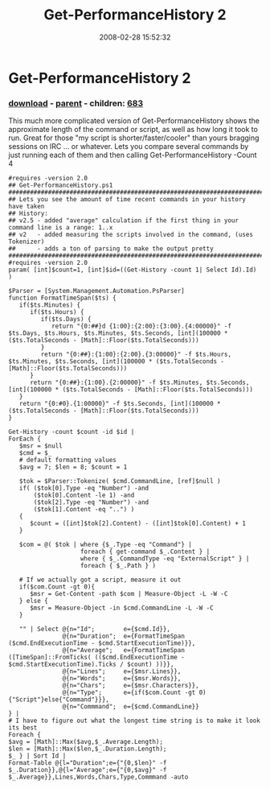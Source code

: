 ﻿---
pid:            156
poster:         Joel Bennett
title:          Get-PerformanceHistory 2
date:           2008-02-28 15:52:32
format:         posh
parent:         155
parent:         155
children:       683
---

# Get-PerformanceHistory 2

### [download](156.ps1) - [parent](155.md) - children: [683](683.md)

This much more complicated version of Get-PerformanceHistory shows the approximate length of the command or script, as well as how long it took to run.  Great for those "my script is shorter/faster/cooler" than yours bragging sessions on IRC ... or whatever. Lets you compare several commands by just running each of them and then calling Get-PerformanceHistory -Count 4 

```posh
#requires -version 2.0
## Get-PerformanceHistory.ps1
##############################################################################################################
## Lets you see the amount of time recent commands in your history have taken
## History:
## v2.5 - added "average" calculation if the first thing in your command line is a range: 1..x
## v2   - added measuring the scripts involved in the command, (uses Tokenizer)
##      - adds a ton of parsing to make the output pretty
##############################################################################################################
#requires -version 2.0
param( [int]$count=1, [int]$id=((Get-History -count 1| Select Id).Id) )

$Parser = [System.Management.Automation.PsParser]
function FormatTimeSpan($ts) {
   if($ts.Minutes) {
      if($ts.Hours) {
         if($ts.Days) {
            return "{0:##}d {1:00}:{2:00}:{3:00}.{4:00000}" -f $ts.Days, $ts.Hours, $ts.Minutes, $ts.Seconds, [int](100000 * ($ts.TotalSeconds - [Math]::Floor($ts.TotalSeconds)))
         }
         return "{0:##}:{1:00}:{2:00}.{3:00000}" -f $ts.Hours, $ts.Minutes, $ts.Seconds, [int](100000 * ($ts.TotalSeconds - [Math]::Floor($ts.TotalSeconds)))
      }
      return "{0:##}:{1:00}.{2:00000}" -f $ts.Minutes, $ts.Seconds, [int](100000 * ($ts.TotalSeconds - [Math]::Floor($ts.TotalSeconds)))
   }
   return "{0:#0}.{1:00000}" -f $ts.Seconds, [int](100000 * ($ts.TotalSeconds - [Math]::Floor($ts.TotalSeconds)))
}

Get-History -count $count -id $id | 
ForEach {
   $msr = $null
   $cmd = $_
   # default formatting values
   $avg = 7; $len = 8; $count = 1
   
   $tok = $Parser::Tokenize( $cmd.CommandLine, [ref]$null )
   if( ($tok[0].Type -eq "Number") -and 
       ($tok[0].Content -le 1) -and 
       ($tok[2].Type -eq "Number") -and 
       ($tok[1].Content -eq "..") )
   {
      $count = ([int]$tok[2].Content) - ([int]$tok[0].Content) + 1
   }
   
   $com = @( $tok | where {$_.Type -eq "Command"} | 
                    foreach { get-command $_.Content } | 
                    where { $_.CommandType -eq "ExternalScript" } |
                    foreach { $_.Path } )

   # If we actually got a script, measure it out
   if($com.Count -gt 0){
      $msr = Get-Content -path $com | Measure-Object -L -W -C
   } else {
      $msr = Measure-Object -in $cmd.CommandLine -L -W -C
   }
   
   "" | Select @{n="Id";        e={$cmd.Id}},
               @{n="Duration";  e={FormatTimeSpan ($cmd.EndExecutionTime - $cmd.StartExecutionTime)}},
               @{n="Average";   e={FormatTimeSpan ([TimeSpan]::FromTicks( (($cmd.EndExecutionTime - $cmd.StartExecutionTime).Ticks / $count) ))}},
               @{n="Lines";     e={$msr.Lines}},
               @{n="Words";     e={$msr.Words}},
               @{n="Chars";     e={$msr.Characters}},
               @{n="Type";      e={if($com.Count -gt 0){"Script"}else{"Command"}}},
               @{n="Commmand";  e={$cmd.CommandLine}}
} | 
# I have to figure out what the longest time string is to make it look its best
Foreach { 
$avg = [Math]::Max($avg,$_.Average.Length);
$len = [Math]::Max($len,$_.Duration.Length);  
$_ } | Sort Id |
Format-Table @{l="Duration";e={"{0,$len}" -f $_.Duration}},@{l="Average";e={"{0,$avg}" -f $_.Average}},Lines,Words,Chars,Type,Commmand -auto
```
